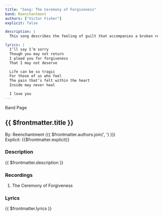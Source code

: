 ```yaml
---
title: "Song: The Ceremony of Forgiveness"
band: Reenchantment
authors: ["Victor Fisher"]
explicit: false

description: |
  This song describes the feeling of guilt that accompanies a broken relationship. It is one of the best examples of my atmospheric rock sound.

lyrics: |
  I’ll say I’m sorry
  Though you may not return
  I plead you for forgiveness
  That I may not deserve

  Life can be so tragic
  For those of us who feel
  The pain that’s felt within the heart
  Inside may never heal

  I love you
---
```


<g-link to="/band/reenchantment">Band Page</g-link>

## {{ $frontmatter.title }}

By: <g-link to="/band/reenchantment">Reenchantment</g-link> ({{ $frontmatter.authors.join(', ') }})  
Explicit: {{$frontmatter.explicit}}

### Description

<vue-markdown>{{ $frontmatter.description }}</vue-markdown>

### Recordings

1. <g-link to="/recording/the-ceremony-of-forgiveness">The Ceremony of Forgiveness</g-link>

### Lyrics

<vue-markdown>{{ $frontmatter.lyrics }}</vue-markdown>
